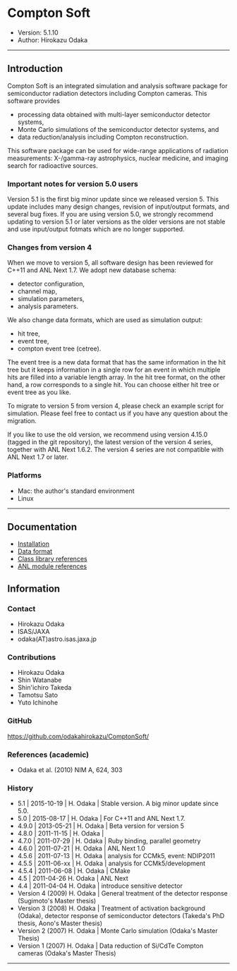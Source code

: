 Compton Soft
================================================================

- Version: 5.1.10
- Author: Hirokazu Odaka

----

Introduction
----------------------------------------------------------------

Compton Soft is an integrated simulation and analysis software package
for semiconductor radiation detectors including Compton cameras.
This software provides

- processing data obtained with multi-layer semiconductor detector systems,
- Monte Carlo simulations of the semiconductor detector systems, and
- data reduction/analysis including Compton reconstruction.

This software package can be used for wide-range applications of radiation
measurements: X-/gamma-ray astrophysics, nuclear medicine, and imaging
search for radioactive sources.

### Important notes for version 5.0 users

Version 5.1 is the first big minor update since we released version 5.
This update includes many design changes, revision of input/output formats,
and several bug fixes. If you are using version 5.0, we strongly recommend
updating to version 5.1 or later versions as the older versions are not
stable and use input/output fotmats which are no longer supported.

### Changes from version 4

When we move to version 5, all software design has been reviewed for C++11
and ANL Next 1.7. We adopt new database schema:

- detector configuration,
- channel map,
- simulation parameters,
- analysis parameters.

We also change data formats, which are used as simulation output:

- hit tree,
- event tree,
- compton event tree (cetree).

The event tree is a new data format that has the same information in the
hit tree but it keeps information in a single row for an event in which
multiple hits are filled into a variable length array. In the hit tree
format, on the other hand, a row corresponds to a single hit. You can
choose either hit tree or event tree as you like.

To migrate to version 5 from version 4, please check an example script for
simulation. Please feel free to contact us if you have any question about
the migration.

If you like to use the old version, we recommend using version 4.15.0
(tagged in the git repository), the latest version of the version 4
series, together with ANL Next 1.6.2. The version 4 series are not
compatible with ANL Next 1.7 or later.

### Platforms

- Mac: the author's standard environment
- Linux

----

Documentation
----------------------------------------------------------------

- [Installation](documentation/installation.md)
- [Data format](documentation/data_format.md)
- [Class library references](http://www.astro.isas.jaxa.jp/~odaka/comptonsoft/doxygen/index.html)
- [ANL module references](http://www.astro.isas.jaxa.jp/~odaka/comptonsoft/cs_modules.xml)

Information
----------------------------------------------------------------

### Contact

- Hirokazu Odaka 
- ISAS/JAXA
- odaka(AT)astro.isas.jaxa.jp

### Contributions

- Hirokazu Odaka
- Shin Watanabe
- Shin'ichiro Takeda
- Tamotsu Sato
- Yuto Ichinohe

### GitHub

<https://github.com/odakahirokazu/ComptonSoft/>

### References (academic)

- Odaka et al. (2010) NIM A, 624, 303

### History

- 5.1 | 2015-10-19 | H. Odaka | Stable version. A big minor update since 5.0.
- 5.0 | 2015-08-17 | H. Odaka | For C++11 and ANL Next 1.7.
- 4.9.0 | 2013-05-21 | H. Odaka |  Beta version for version 5
- 4.8.0 | 2011-11-15 | H. Odaka |
- 4.7.0 | 2011-07-29 | H. Odaka | Ruby binding, parallel geometry
- 4.6.0 | 2011-07-21 | H. Odaka | ANL Next 1.0
- 4.5.6 | 2011-07-13 | H. Odaka | analysis for CCMk5, event: NDIP2011
- 4.5.5 | 2011-06-xx | H. Odaka | analysis for CCMk5/development
- 4.5.4 | 2011-06-08 | H. Odaka | CMake
- 4.5 | 2011-04-26 H. Odaka | ANL Next
- 4.4 | 2011-04-04 H. Odaka | introduce sensitive detector
- Version 4 (2009) H. Odaka | General treatment of the detector response (Sugimoto's Master thesis)
- Version 3 (2008) H. Odaka | Treatment of activation background (Odaka), detector response of semiconductor detectors (Takeda's PhD thesis, Aono's Master thesis)
- Version 2 (2007) H. Odaka | Monte Carlo simulation (Odaka's Master Thesis)
- Version 1 (2007) H. Odaka | Data reduction of Si/CdTe Compton cameras (Odaka's Master Thesis)

****************************************************************
